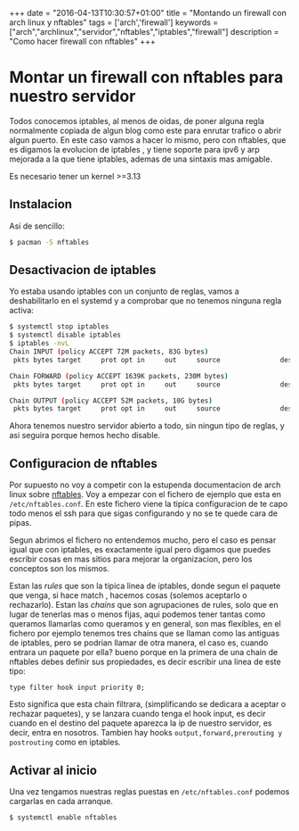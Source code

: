 +++
date = "2016-04-13T10:30:57+01:00"
title = "Montando un firewall con arch linux y nftables"
tags = ['arch','firewall']
keywords = ["arch","archlinux","servidor","nftables","iptables","firewall"]
description = "Como hacer firewall con nftables"
+++


# Montar un firewall con nftables para nuestro servidor
Todos conocemos iptables, al menos de oidas, de poner alguna regla normalmente copiada de algun blog como este para enrutar trafico o abrir algun puerto. En este caso vamos a hacer lo mismo, pero con nftables, que es digamos la evolucion de iptables , y tiene soporte para ipv6 y arp mejorada a la que tiene iptables, ademas de una sintaxis mas amigable.

Es necesario tener un kernel >=3.13

## Instalacion
Asi de sencillo:

```bash
$ pacman -S nftables
```

## Desactivacion de iptables
Yo estaba usando iptables con un conjunto de reglas, vamos a deshabilitarlo en el systemd y a comprobar que no tenemos ninguna regla activa:

```bash
$ systemctl stop iptables
$ systemctl disable iptables
$ iptables -nvL
Chain INPUT (policy ACCEPT 72M packets, 83G bytes)
 pkts bytes target     prot opt in     out     source               destination

Chain FORWARD (policy ACCEPT 1639K packets, 230M bytes)
 pkts bytes target     prot opt in     out     source               destination

Chain OUTPUT (policy ACCEPT 52M packets, 10G bytes)
 pkts bytes target     prot opt in     out     source               destination
```

Ahora tenemos nuestro servidor abierto a todo, sin ningun tipo de reglas, y asi seguira porque hemos hecho disable.

## Configuracion de nftables
Por supuesto no voy a competir con la estupenda documentacion de arch linux sobre [nftables][1]. Voy a empezar con el fichero de ejemplo que esta en ```/etc/nftables.conf```. En este fichero viene la tipica configuracion de te capo todo menos el ssh para que sigas configurando y no se te quede cara de pipas.

Segun abrimos el fichero no entendemos mucho, pero el caso es pensar igual que con iptables, es exactamente igual pero digamos que puedes escribir cosas en mas sitios para mejorar la organizacion, pero los conceptos son los mismos.

Estan las *rules* que son la tipica linea de iptables, donde segun el paquete que venga, si hace match , hacemos cosas (solemos aceptarlo o rechazarlo).
Estan las *chains* que son agrupaciones de rules, solo que en lugar de tenerlas mas o menos fijas, aqui podemos tener tantas como queramos llamarlas como queramos y en general, son mas flexibles, en el fichero por ejemplo tenemos tres chains que se llaman como las antiguas de iptables, pero se podrian llamar de otra manera, el caso es, cuando entrara un paquete por ella? bueno porque en la primera de una chain de nftables debes definir sus propiedades, es decir escribir una linea de este tipo:

```text
type filter hook input priority 0;
```

Esto significa que esta chain filtrara, (simplificando se dedicara a aceptar o rechazar paquetes), y se lanzara cuando tenga el hook input, es decir cuando en el destino del paquete aparezca la ip de nuestro servidor, es decir, entra en nosotros. Tambien hay hooks ```output,forward,prerouting y postrouting``` como en iptables.

## Activar al inicio
Una vez tengamos nuestras reglas puestas en ```/etc/nftables.conf``` podemos cargarlas en cada arranque.

```
$ systemctl enable nftables
```



[1]: https://wiki.archlinux.org/index.php/nftables
